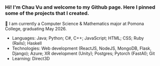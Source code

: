 ### Hi! I'm Chau Vu and welcome to my Github page. Here I pinned some of the projects that I created.

🔭 I am currently a Computer Science & Mathematics major at Pomona College, graduating May 2026.
- Languages: Java; Python; C#, C++; JavaScript; HTML; CSS; Ruby (Rails); Haskell
- Technologies: Web development (ReactJS, NodeJS, MongoDB, Flask, Django); Azure; XR development (Unity); Postgres; Pytorch (FastAI); Git
- Learning: Direct3D
  
